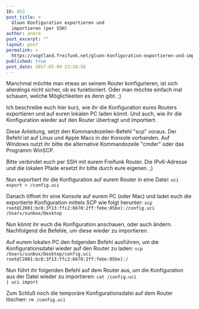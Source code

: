 ```yaml
---
ID: 853
post_title: >
  Gluon Konfiguration exportieren und
  importieren (per SSH)
author: andre
post_excerpt: ""
layout: post
permalink: >
  https://vogtland.freifunk.net/gluon-konfiguration-exportieren-und-importieren-per-ssh/
published: true
post_date: 2017-05-04 23:24:56
---
```

Manchmal möchte man etwas an seinem Router konfigurieren, ist sich allerdings nicht sicher, ob es funktioniert. Oder man möchte einfach mal schauen, welche Möglichkeiten es denn gibt. ;)
<!--more-->

Ich beschreibe euch hier kurz, wie ihr die Konfiguration eures Routers exportieren und auf euren lokalen PC laden könnt. Und auch, wie ihr die Konfiguration wieder auf den Router übertragt und importiert.

Diese Anleitung, setzt den Kommandozeilen-Befehl "scp" voraus. Der Befehl ist auf Linux und Apple Macs in der Konsole vorhanden. Auf Windows nutzt ihr bitte die alternative Kommandozeile "cmder" oder das Programm WinSCP.

Bitte verbindet euch per SSH mit eurem Freifunk Router. Die IPv6-Adresse und die lokalen Pfade ersetzt ihr bitte durch eure eigenen. ;)

Nun exportiert ihr die Konfiguration auf eurem Router in eine Datei:
<code>uci export > /config.uci</code>

Danach öffnet ihr eine Konsole auf eurem PC (oder Mac) und ladet euch die exportierte Konfiguration mittels SCP wie folgt herunter:
<code>scp root@[2001:bc8:3f13:ffc2:6670:2ff:febe:85be]:/config.uci /Users/sunbox/Desktop</code>

Nun könnt ihr euch die Konfiguration anschauen, oder auch ändern. Nachfolgend die Befehle, um diese wieder zu importieren.

Auf eurem lokalen PC den folgenden Befehl ausführen, um die Konfigurationsdatei wieder auf den Router zu laden:
<code>scp /Users/sunbox/Desktop/config.uci root@[2001:bc8:3f13:ffc2:6670:2ff:febe:85be]:/</code>

Nun führt ihr folgenden Befehl auf dem Router aus, um die Konfiguration aus der Datei wieder zu importieren:
<code>cat /config.uci | uci import</code>

Zum Schluß noch die temporäre Konfigurationsdatei auf dem Router löschen:
<code>rm /config.uci</code>